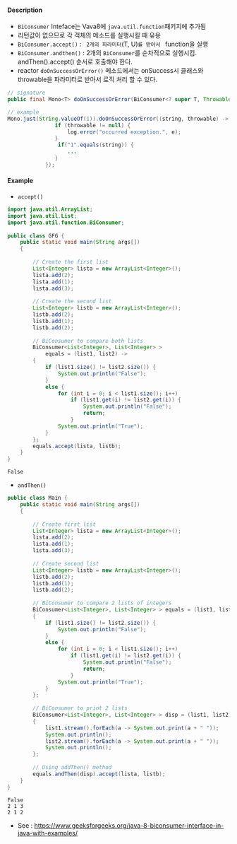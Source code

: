 #### Description
- `BiConsumer` Inteface는 Vava8에 `java.util.function`패키지에 추가됨
- 리턴값이 없으므로 각 객체의 메소드를 실행시킬 때 유용
- `BiConsumer.accept()` : ` 2개의 파라미터`(T, U)`를 받아서 ` function을 실행
- `BiConsumer.andthen()` : 2개의 `BiConsumer`를 순차적으로 실행시킴. andThen().accept() 순서로 호출해야 한다.
- reactor `doOnSuccessOrError()` 메소드에서는 onSuccess시 클래스와 throwable을 파라미터로 받아서 로직 처리 할 수 있다.
~~~java
// signature
public final Mono<T> doOnSuccessOrError(BiConsumer<? super T, Throwable> onSuccessOrError) {}

// example
Mono.just(String.valueOf(1)).doOnSuccessOrError((string, throwable) -> {
               if (throwable != null) {
                   log.error("occurred exception.", e);
               }
                if("1".equals(string)) {
                   ...
               }
            });
~~~

#### Example
- `accept()`
~~~java
import java.util.ArrayList; 
import java.util.List; 
import java.util.function.BiConsumer; 
  
public class GFG { 
    public static void main(String args[]) 
    { 
  
        // Create the first list 
        List<Integer> lista = new ArrayList<Integer>(); 
        lista.add(2); 
        lista.add(1); 
        lista.add(3); 
  
        // Create the second list 
        List<Integer> listb = new ArrayList<Integer>(); 
        listb.add(2); 
        listb.add(1); 
        listb.add(2); 
  
        // BiConsumer to compare both lists 
        BiConsumer<List<Integer>, List<Integer> > 
            equals = (list1, list2) -> 
        { 
            if (list1.size() != list2.size()) { 
                System.out.println("False"); 
            } 
            else { 
                for (int i = 0; i < list1.size(); i++) 
                    if (list1.get(i) != list2.get(i)) { 
                        System.out.println("False"); 
                        return; 
                    } 
                System.out.println("True"); 
            } 
        }; 
        equals.accept(lista, listb); 
    } 
} 
~~~
~~~
False
~~~

- `andThen()`
~~~java
public class Main { 
    public static void main(String args[]) 
    { 
  
        // Create first list 
        List<Integer> lista = new ArrayList<Integer>(); 
        lista.add(2); 
        lista.add(1); 
        lista.add(3); 
  
        // Create second list 
        List<Integer> listb = new ArrayList<Integer>(); 
        listb.add(2); 
        listb.add(1); 
        listb.add(2); 
  
        // BiConsumer to compare 2 lists of integers 
        BiConsumer<List<Integer>, List<Integer> > equals = (list1, list2) -> 
        { 
            if (list1.size() != list2.size()) { 
                System.out.println("False"); 
            } 
            else { 
                for (int i = 0; i < list1.size(); i++) 
                    if (list1.get(i) != list2.get(i)) { 
                        System.out.println("False"); 
                        return; 
                    } 
                System.out.println("True"); 
            } 
        }; 
  
        // BiConsumer to print 2 lists 
        BiConsumer<List<Integer>, List<Integer> > disp = (list1, list2) -> 
        { 
            list1.stream().forEach(a -> System.out.print(a + " ")); 
            System.out.println(); 
            list2.stream().forEach(a -> System.out.print(a + " ")); 
            System.out.println(); 
        }; 
  
        // Using addThen() method 
        equals.andThen(disp).accept(lista, listb); 
    } 
} 
~~~
~~~
False
2 1 3 
2 1 2
~~~

- See : https://www.geeksforgeeks.org/java-8-biconsumer-interface-in-java-with-examples/